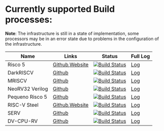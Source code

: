 # Currently supported Build processes:

**Note**: The infrastructure is still in a state of implementation, some processors may be in an error state due to problems in the configuration of the infrastructure.

| Name | Links | Status | Full Log |
| ---- | -------| ------ | ---------|
| Risco 5 | [Github](https://github.com/JN513/Risco-5),[Website](https://jn513.github.io/Risco-5/) | [![Build Status](https://lampiao.ic.unicamp.br/jenkins/buildStatus/icon?job=Risco_5)](https://lampiao.ic.unicamp.br/jenkins/blue/organizations/jenkins/Risco_5/activity) | [Log](https://lampiao.ic.unicamp.br/jenkins/blue/organizations/jenkins/Risco_5/activity) | 
| DarkRISCV | [Github](https://github.com/darklife/darkriscv) | [![Build Status](https://lampiao.ic.unicamp.br/jenkins/buildStatus/icon?job=DarkRISCV)](https://lampiao.ic.unicamp.br/jenkins/blue/organizations/jenkins/DarkRISCV/activity) | [Log](https://lampiao.ic.unicamp.br/jenkins/blue/organizations/jenkins/DarkRISCV/activity) | 
| MRISCV | [Github](https://github.com/onchipuis/mriscv) | [![Build Status](https://lampiao.ic.unicamp.br/jenkins/buildStatus/icon?job=Mriscv)](https://lampiao.ic.unicamp.br/jenkins/blue/organizations/jenkins/Mriscv/activity) | [Log](https://lampiao.ic.unicamp.br/jenkins/blue/organizations/jenkins/Mriscv/activity) | 
| NeoRV32 Verilog | [Github](https://github.com/stnolting/neorv32-verilog) | [![Build Status](https://lampiao.ic.unicamp.br/jenkins/buildStatus/icon?job=neorv32-verilog)](https://lampiao.ic.unicamp.br/jenkins/blue/organizations/jenkins/neorv32-verilog/activity) | [Log](https://lampiao.ic.unicamp.br/jenkins/blue/organizations/jenkins/neorv32-verilog/activity) | 
| Pequeno Risco 5 | [Github](https://github.com/JN513/Pequeno-Risco-5) | [![Build Status](https://lampiao.ic.unicamp.br/jenkins/buildStatus/icon?job=Pequeno_Risco_5)](https://lampiao.ic.unicamp.br/jenkins/blue/organizations/jenkins/Pequeno_Risco_5/activity) | [Log](https://lampiao.ic.unicamp.br/jenkins/blue/organizations/jenkins/Pequeno_Risco_5/activity) | 
| RISC-V Steel | [Github](https://github.com/riscv-steel/riscv-steel),[Website]() | [![Build Status](https://lampiao.ic.unicamp.br/jenkins/buildStatus/icon?job=RiscV-Steel)](https://lampiao.ic.unicamp.br/jenkins/blue/organizations/jenkins/RiscV-Steel/activity) | [Log](https://lampiao.ic.unicamp.br/jenkins/blue/organizations/jenkins/RiscV-Steel/activity) | 
| SERV | [Github](https://github.com/olofk/serv) | [![Build Status](https://lampiao.ic.unicamp.br/jenkins/buildStatus/icon?job=SERV)](https://lampiao.ic.unicamp.br/jenkins/blue/organizations/jenkins/SERV/activity) | [Log](https://lampiao.ic.unicamp.br/jenkins/blue/organizations/jenkins/SERV/activity) | 
| DV-CPU-RV | [Github](https://github.com/devindang/dv-cpu-rv.git) | [![Build Status](https://lampiao.ic.unicamp.br/jenkins/buildStatus/icon?job=DV-CPU-RV)](https://lampiao.ic.unicamp.br/jenkins/blue/organizations/jenkins/DV-CPU-RV/activity) | [Log](https://lampiao.ic.unicamp.br/jenkins/blue/organizations/jenkins/DV-CPU-RV/activity) | 